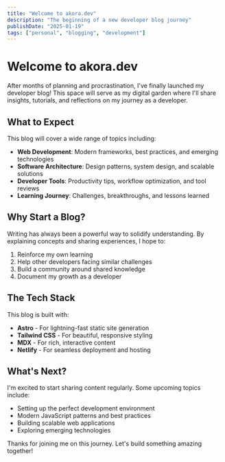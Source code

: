 ```yaml
---
title: "Welcome to akora.dev"
description: "The beginning of a new developer blog journey"
publishDate: "2025-01-19"
tags: ["personal", "blogging", "development"]
---
```


# Welcome to akora.dev

After months of planning and procrastination, I've finally launched my developer blog! This space will serve as my digital garden where I'll share insights, tutorials, and reflections on my journey as a developer.

## What to Expect

This blog will cover a wide range of topics including:

- **Web Development**: Modern frameworks, best practices, and emerging technologies
- **Software Architecture**: Design patterns, system design, and scalable solutions
- **Developer Tools**: Productivity tips, workflow optimization, and tool reviews
- **Learning Journey**: Challenges, breakthroughs, and lessons learned

## Why Start a Blog?

Writing has always been a powerful way to solidify understanding. By explaining concepts and sharing experiences, I hope to:

1. Reinforce my own learning
2. Help other developers facing similar challenges
3. Build a community around shared knowledge
4. Document my growth as a developer

## The Tech Stack

This blog is built with:
- **Astro** - For lightning-fast static site generation
- **Tailwind CSS** - For beautiful, responsive styling
- **MDX** - For rich, interactive content
- **Netlify** - For seamless deployment and hosting

## What's Next?

I'm excited to start sharing content regularly. Some upcoming topics include:

- Setting up the perfect development environment
- Modern JavaScript patterns and best practices
- Building scalable web applications
- Exploring emerging technologies

Thanks for joining me on this journey. Let's build something amazing together!
